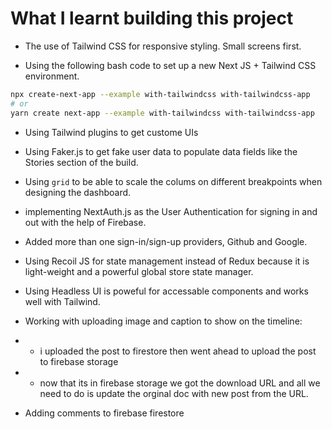 # What I learnt building this project

- The use of Tailwind CSS for responsive styling. Small screens first.

- Using the following bash code to set up a new Next JS + Tailwind CSS environment.

```bash
npx create-next-app --example with-tailwindcss with-tailwindcss-app
# or
yarn create next-app --example with-tailwindcss with-tailwindcss-app
```

- Using Tailwind plugins to get custome UIs

- Using Faker.js to get fake user data to populate data fields like the Stories section of the build.

- Using `grid` to be able to scale the colums on different breakpoints when designing the dashboard.

- implementing NextAuth.js as the User Authentication for signing in and out with the help of Firebase.

- Added more than one sign-in/sign-up providers, Github and Google.

- Using Recoil JS for state management instead of Redux because it is light-weight and a powerful global store state manager.

- Using Headless UI is poweful for accessable components and works well with Tailwind.

- Working with uploading image and caption to show on the timeline:
- - i uploaded the post to firestore then went ahead to upload the post to firebase storage
- - now that its in firebase storage we got the download URL and all we need to do is update the orginal doc with new post from the URL.

- Adding comments to firebase firestore
